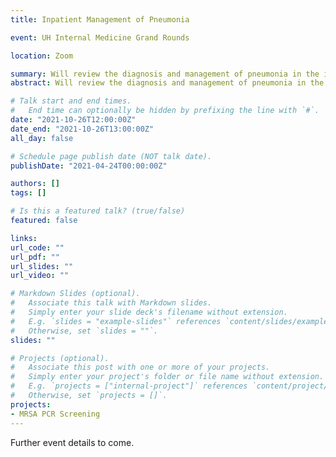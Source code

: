 ```yaml
---
title: Inpatient Management of Pneumonia

event: UH Internal Medicine Grand Rounds

location: Zoom

summary: Will review the diagnosis and management of pneumonia in the inpatient setting. 
abstract: Will review the diagnosis and management of pneumonia in the inpatient setting.

# Talk start and end times.
#   End time can optionally be hidden by prefixing the line with `#`.
date: "2021-10-26T12:00:00Z"
date_end: "2021-10-26T13:00:00Z"
all_day: false

# Schedule page publish date (NOT talk date).
publishDate: "2021-04-24T00:00:00Z"

authors: []
tags: []

# Is this a featured talk? (true/false)
featured: false

links:
url_code: ""
url_pdf: ""
url_slides: ""
url_video: ""

# Markdown Slides (optional).
#   Associate this talk with Markdown slides.
#   Simply enter your slide deck's filename without extension.
#   E.g. `slides = "example-slides"` references `content/slides/example-slides.md`.
#   Otherwise, set `slides = ""`.
slides: ""

# Projects (optional).
#   Associate this post with one or more of your projects.
#   Simply enter your project's folder or file name without extension.
#   E.g. `projects = ["internal-project"]` references `content/project/deep-learning/index.md`.
#   Otherwise, set `projects = []`.
projects:
- MRSA PCR Screening
---
```


Further event details to come.
